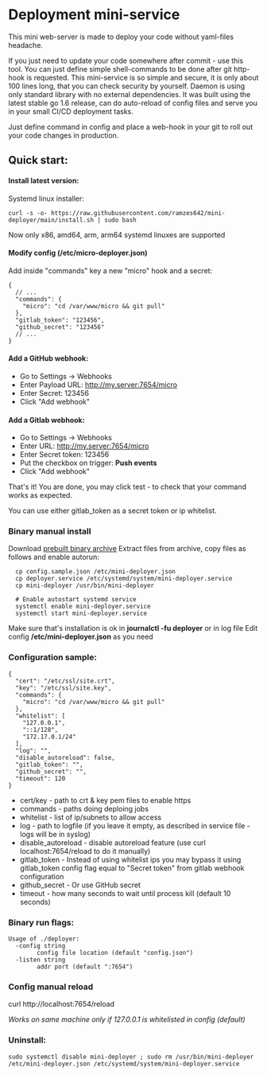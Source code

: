 # Deployment mini-service

This mini web-server is made to deploy your code without yaml-files headache.

If you just need to update your code somewhere after commit - use this tool.
You can just define simple shell-commands to be done after git http-hook is requested.
This mini-service is so simple and secure, it is only about 100 lines long, that you can check security
by yourself.
Daemon is using only standard library with no external dependencies.
It was built using the latest stable go 1.6 release, can do auto-reload of config files and 
serve you in your small CI/CD deployment tasks.

Just define command in config and place a web-hook in your git to roll out your code changes in production.

## Quick start:

#### Install latest version: 

Systemd linux installer:
```
curl -s -o- https://raw.githubusercontent.com/ramzes642/mini-deployer/main/install.sh | sudo bash
```
Now only x86, amd64, arm, arm64 systemd linuxes are supported

#### Modify config (/etc/micro-deployer.json)
Add inside "commands" key a new "micro" hook and a secret:
```json5
{
  // ...
  "commands": {
    "micro": "cd /var/www/micro && git pull"
  },
  "gitlab_token": "123456",
  "github_secret": "123456"
  // ...
}
```
#### Add a GitHub webhook:
* Go to Settings -> Webhooks
* Enter Payload URL: http://my.server:7654/micro
* Enter Secret: 123456
* Click "Add webhook"

#### Add a Gitlab webhook:
* Go to Settings -> Webhooks
* Enter URL: http://my.server:7654/micro
* Enter Secret token: 123456
* Put the checkbox on trigger: **Push events**
* Click "Add webhook"

That's it! You are done, you may click test - to check that your command works as expected.

You can use either gitlab_token as a secret token or ip whitelist.

### Binary manual install
Download [prebuilt binary archive](https://github.com/ramzes642/mini-deployer/releases)
Extract files from archive, copy files as follows and enable autorun:
```shell
  cp config.sample.json /etc/mini-deployer.json
  cp deployer.service /etc/systemd/system/mini-deployer.service
  cp mini-deployer /usr/bin/mini-deployer
  
  # Enable autostart systemd service
  systemctl enable mini-deployer.service
  systemctl start mini-deployer.service
```
Make sure that's installation is ok in **journalctl -fu deployer** or in log file
Edit config **/etc/mini-deployer.json** as you need

### Configuration sample:
```json5
{
  "cert": "/etc/ssl/site.crt",
  "key": "/etc/ssl/site.key",
  "commands": {
    "micro": "cd /var/www/micro && git pull"
  },
  "whitelist": [
    "127.0.0.1",
    "::1/128",
    "172.17.0.1/24"
  ],
  "log": "",
  "disable_autoreload": false,
  "gitlab_token": "",
  "github_secret": "",
  "timeout": 120
}
```
* cert/key - path to crt & key pem files to enable https
* commands - paths doing deploing jobs
* whitelist - list of ip/subnets to allow access
* log - path to logfile (if you leave it empty, as described in service file - logs will be in syslog)
* disable_autoreload - disable autoreload feature (use curl localhost:7654/reload to do it manually) 
* gitlab_token - Instead of using whitelist ips you may bypass it using gitlab_token config flag equal to "Secret token" from gitlab webhook configuration
* github_secret - Or use GitHub secret
* timeout - how many seconds to wait until process kill (default 10 seconds) 


### Binary run flags:
```shell
Usage of ./deployer:
  -config string
        config file location (default "config.json")
  -listen string
        addr port (default ":7654")
```

### Config manual reload

curl http://localhost:7654/reload

_Works on same machine only if 127.0.0.1 is whitelisted in config (default)_

### Uninstall:
```shell
sudo systemctl disable mini-deployer ; sudo rm /usr/bin/mini-deployer /etc/mini-deployer.json /etc/systemd/system/mini-deployer.service
```
